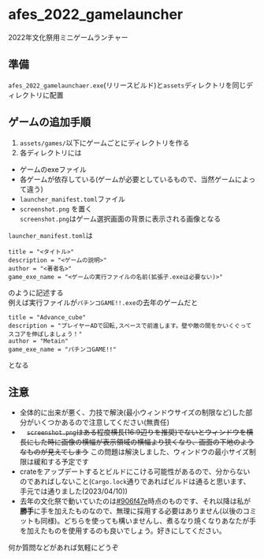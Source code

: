 # afes_2022_gamelauncher
2022年文化祭用ミニゲームランチャー

## 準備
`afes_2022_gamelaunchaer.exe`(リリースビルド)と`assets`ディレクトリを同じディレクトリに配置

## ゲームの追加手順

1. `assets/games/`以下にゲームごとにディレクトリを作る
1. 各ディレクトリには
- ゲームのexeファイル
- 各ゲームが依存している(ゲームが必要としているもので、当然ゲームによって違う)
- `launcher_manifest.toml`ファイル
- `screenshot.png`
を置く  
`screenshot.png`はゲーム選択画面の背景に表示される画像となる  
  
`launcher_manifest.toml`は
```
title = "<タイトル>"
description = "<ゲームの説明>"
author = "<著者名>"
game_exe_name = "<ゲームの実行ファイルの名前(拡張子.exeは必要ない)>"
```
のように記述する  
例えば実行ファイルが`パチンコGAME!!.exe`の去年のゲームだと
```
title = "Advance_cube"
description = "プレイヤーADで回転,スペースで前進します。壁や敵の間をかいくぐってスコアを伸ばしましょう！"
author = "Metain"
game_exe_name = "パチンコGAME!!"
```
となる

## 注意

- 全体的に出来が悪く、力技で解決(最小ウィンドウサイズの制限など)した部分がいくつかあるので注意してください(無責任)  
- 　~~`screenshot.png`はある程度横長(16:9辺りを推奨)でないとウィンドウを横長にした時に画像の横幅が表示領域の横幅より狭くなり、画面の下地のようなものが見えてしまう~~ この問題は解決しました、ウィンドウの最小サイズ制限は緩和する予定です
- crateをアップデートするとビルドにこける可能性があるので、分からないのであればしないこと(`Cargo.lock`通りであればビルドは通ると思います、手元では通りました(2023/04/10))
- 去年の文化祭で動いていたのは[#906f47e](https://github.com/nost15459/afes_2022_gamelauncher/commit/3ba61c3775ab05f7af6aae9cf5f34086e20254ec)時点のものです、それ以降は私が**勝手**に手を加えたものなので、無理に採用する必要はありません(以後のコミットも同様)。どちらを使っても構いませんし、煮るなり焼くなりあなたが手を加えたものを使用するのも良いでしょう。好きにしてください。

何か質問などがあれば気軽にどうぞ
